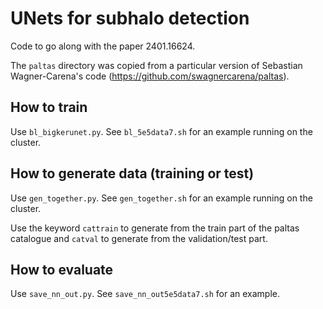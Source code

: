 # UNets for subhalo detection

Code to go along with the paper 2401.16624.

The `paltas` directory was copied from a particular version of Sebastian Wagner-Carena's code (https://github.com/swagnercarena/paltas).


## How to train

Use `bl_bigkerunet.py`. See `bl_5e5data7.sh` for an example running on the cluster.

## How to generate data (training or test)

Use `gen_together.py`. See `gen_together.sh` for an example running on the cluster.

Use the keyword `cattrain` to generate from the train part of the paltas catalogue and `catval` to generate from the validation/test part.

## How to evaluate

Use `save_nn_out.py`. See `save_nn_out5e5data7.sh` for an example.